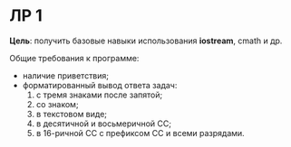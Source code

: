 # ЛР 1

**Цель**: получить базовые навыки использования **iostream**, cmath и др.

Общие требования к программе:
* наличие приветствия;
* форматированный вывод ответа задач:
	1. с тремя знаками после запятой;
	1. со знаком;
	1. в текстовом виде;
	1. в десятичной и восьмеричной СС;
	1. в 16-ричной СС с префиксом СС и всеми разрядами.

